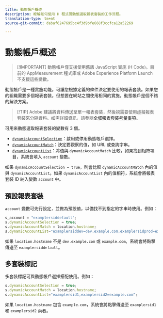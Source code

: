 ```yaml
---
title: 動態帳戶概述
description: 瞭解如何使用 H 程式碼動態選取報表套裝的工作流程。
translation-type: tm+mt
source-git-commit: dabaf6247695bc4f3d9bfe668f3ccfca12a52269

---
```



# 動態帳戶概述

>[!IMPORTANT] 動態帳戶僅支援使用舊版 JavaScript 實施 (H Code)。目前的 AppMeasurement 程式庫或 Adobe Experience Platform Launch 不支援這些變數。

動態帳戶是一種實施功能，可讓您根據定義的條件決定要使用的報表套裝。如果您的組織需要多個報表套裝，但想要在網站之間使用相同的實施，動態帳戶是個不錯的解決方案。

>[!TIP] Adobe 建議將資料傳送至單一報表套裝，然後視需要使用虛擬報表套裝來分隔資料。如需詳細資訊，請參閱[全域報表套裝考量事項](../../../prepare/global-rs.md)。

可用來動態選取報表套裝的變數有 3 個。

* [`dynamicAccountSelection`](dynamicaccountselection.md)：啟用或停用動態帳戶選擇。
* [`dynamicAccountMatch`](dynamicaccountmatch.md)：決定要觀察的值，如 URL 或查詢字串。
* [`dynamicAccountList`](dynamicaccountlist.md)：將值與 `dynamicAccountMatch` 比較，如果找到相符項目，系統會填入 `account` 變數。

如果 `dynamicAccountSelection = true`，則會比較 `dynamicAccountMatch` 內的值與 `dynamicAccountList`。如果 `dynamicAccountList` 內的值相符，系統會將報表套裝 ID 納入變數 `account` 中。

## 預設報表套裝

`account` 變數可先行設定，並做為預設值，以備找不到指定的字串時使用。例如：

```javascript
s_account = "examplersiddefault";
s.dynamicAccountSelection = true;
s.dynamicAccountMatch = location.hostname;
s.dynamicAccountList="examplersiddev=dev.example.com;examplersidprod=example.com";
```

如果 `location.hostname` 不是 `dev.example.com` 或 `example.com`，系統會將點擊傳送至 `examplersiddefault`。

## 多套裝標記

多套裝標記可與動態帳戶選擇搭配使用。例如：

```js
s.dynamicAccountSelection = true;
s.dynamicAccountMatch = location.hostname;
s.dynamicAccountList="examplersid1,examplersid2=example.com";
```

如果 `location.hostname` 包含 `example.com`，系統會將點擊傳送至 `examplersid1` 和 `examplersid2` 兩者。
